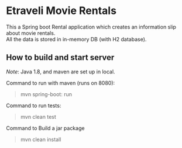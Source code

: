 # Etraveli Movie Rentals

This a Spring boot Rental application which creates an information slip about movie rentals.  
All the data is stored in in-memory DB (with H2 database).  

## How to build and start server
*Note*: Java 1.8, and maven are set up in local.

Command to run with maven (runs on 8080):
> mvn spring-boot: run

Command to run tests:
> mvn clean test

Command to Build a jar package
> mvn clean install


